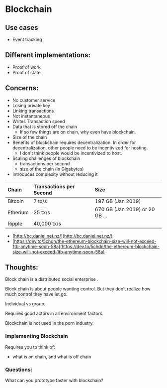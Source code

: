 # Blockchain

## **Use cases**

* Event tracking

## **Different implementations:**

* Proof of work
* Proof of state

## Concerns:

* No customer service
* Losing private key
* Linking transactions
* Not instantaneous
* Writes Transaction speed
* Data that is stored off the chain
  * If so few things are on chain, why even have blockchain.
* Size of the chain
* Benefits of blockchain requires decentralization. In order for decentralization, other people need to be incentivized for hosting.
  * I don't think people would be incentivized to host.
* Scaling challenges of blockchain
  * transactions per second
  * size of the chain \(in Gigabytes\)
* Introduces complexity without reducing it

| Chain | Transactions per Second | Size |
| :--- | :--- | :--- |
| Bitcoin | 7 tx/s | 197 GB \(Jan 2019\) |
| Etherium | 25 tx/s | 670 GB \(Jan 2019\) or 20 GB ... |
| Ripple | 40,000 tx/s |  |

* [http://bc.daniel.net.nz/](http://bc.daniel.net.nz/)
* [https://dev.to/5chdn/the-ethereum-blockchain-size-will-not-exceed-1tb-anytime-soon-58a](https://dev.to/5chdn/the-ethereum-blockchain-size-will-not-exceed-1tb-anytime-soon-58a)

## **Thoughts:**

Block chain is a distributed social enterprise .

Block chain is about people wanting control. But they don’t realize how much control they have let go.

Individual vs group.

Requires good actors in all environment factors.

Blockchain is not used in the porn industry.

### Implementing Blockchain

Requires you to think of:

* what is on chain, and what is off chain

### Questions:

What can you prototype faster with blockchain?

